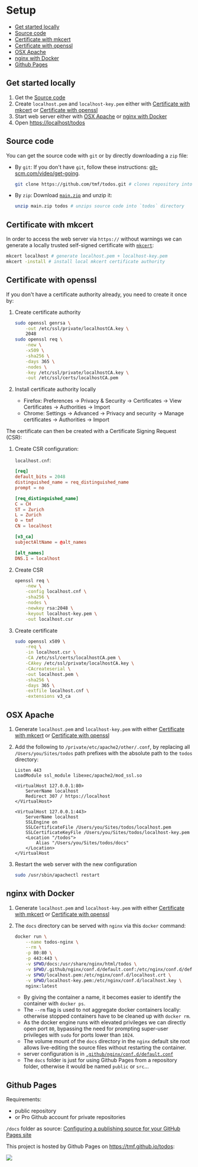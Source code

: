 # Setup

- [Get started locally](#get-started-locally)
- [Source code](#source-code)
- [Certificate with mkcert](#certificate-with-mkcert)
- [Certificate with openssl](#certificate-with-openssl)
- [OSX Apache](#osx-apache)
- [nginx with Docker](#nginx-with-docker)
- [Github Pages](#github-pages)

## Get started locally
1. Get the [Source code](#source-code)
1. Create `localhost.pem` and `localhost-key.pem` either with [Certificate with mkcert](#certificate-with-mkcert) or [Certificate with openssl](#certificate-with-openssl)
1. Start web server either with [OSX Apache](#osx-apache) or [nginx with Docker](#nginx-with-docker)
1. Open [https://localhost/todos](https://localhost/todos)

## Source code

You can get the source code with `git` or by directly downloading a `zip` file:
- By `git`:
	If you don't have `git`, follow these instructions: [git-scm.com/video/get-going](https://git-scm.com/video/get-going).

	```sh
	git clone https://github.com/tmf/todos.git # clones repository into `todos` directory
	```

- By `zip`:
	Download [`main.zip`](https://github.com/tmf/todos/archive/main.zip) and unzip it:

	```sh
	unzip main.zip todos # unzips source code into `todos` directory
	```

## Certificate with mkcert

In order to access the web server via `https://` without warnings we can generate a locally trusted self-signed certificate with [`mkcert`](https://github.com/FiloSottile/mkcert):

```sh
mkcert localhost # generate localhost.pem + localhost-key.pem
mkcert -install # install local mkcert certificate authority
```

## Certificate with openssl

If you don't have a certificate authority already, you need to create it once by:

1. Create certificate authority
	
	```sh
	sudo openssl genrsa \
		-out /etc/ssl/private/localhostCA.key \
		2048
	sudo openssl req \
		-new \
		-x509 \
		-sha256 \
		-days 365 \
		-nodes \
		-key /etc/ssl/private/localhostCA.key \
		-out /etc/ssl/certs/localhostCA.pem
	```

1. Install certificate authority locally
	- Firefox:
		Preferences -> Privacy & Security -> Certificates -> View Certificates -> Authorities -> Import
	- Chrome:
		Settings -> Advanced -> Privacy and security -> Manage certificates -> Authorities -> Import

The certificate can then be created with a Certificate Signing Request (CSR):

1. Create CSR configuration:
	
	`localhost.cnf`:
	```conf
	[req]
	default_bits = 2048
	distinguished_name = req_distinguished_name
	prompt = no

	[req_distinguished_name]
	C = CH
	ST = Zurich
	L = Zurich
	O = tmf
	CN = localhost

	[v3_ca]
	subjectAltName = @alt_names

	[alt_names]
	DNS.1 = localhost
	```

1. Create CSR

	```sh
	openssl req \
		-new \
		-config localhost.cnf \
		-sha256 \
		-nodes \
		-newkey rsa:2048 \
		-keyout localhost-key.pem \
		-out localhost.csr
	```

1. Create certificate

	```sh
	sudo openssl x509 \
		-req \
		-in localhost.csr \
		-CA /etc/ssl/certs/localhostCA.pem \
		-CAkey /etc/ssl/private/localhostCA.key \
		-CAcreateserial \
		-out localhost.pem \
		-sha256 \
		-days 365 \
		-extfile localhost.cnf \
		-extensions v3_ca
	```


## OSX Apache

1. Generate `localhost.pem` and `localhost-key.pem` with either [Certificate with mkcert](#certificate-with-mkcert) or [Certificate with openssl](#certificate-with-openssl)

1. Add the following to `/private/etc/apache2/other/.conf`, by replacing all `/Users/you/Sites/todos` path prefixes with the absolute path to the `todos` directory:
	```
	Listen 443
	LoadModule ssl_module libexec/apache2/mod_ssl.so

	<VirtualHost 127.0.0.1:80>
		ServerName localhost
		Redirect 307 / https://localhost
	</VirtualHost>
	
	<VirtualHost 127.0.0.1:443>
		ServerName localhost
		SSLEngine on
		SSLCertificateFile /Users/you/Sites/todos/localhost.pem
		SSLCertificateKeyFile /Users/you/Sites/todos/localhost-key.pem
		<Location "/todos">
			Alias "/Users/you/Sites/todos/docs"
		</Location>
	</VirtualHost
	```

1. Restart the web server with the new configuration
	```sh
	sudo /usr/sbin/apachectl restart
	```

## nginx with Docker

1. Generate `localhost.pem` and `localhost-key.pem` with either [Certificate with mkcert](#certificate-with-mkcert) or [Certificate with openssl](#certificate-with-openssl)

1. The `docs` directory can be served with `nginx` via this `docker` command:

	```sh
	docker run \
		--name todos-nginx \
		--rm \
		-p 80:80 \
		-p 443:443 \
		-v $PWD/docs:/usr/share/nginx/html/todos \
		-v $PWD/.github/nginx/conf.d/default.conf:/etc/nginx/conf.d/default.conf \
		-v $PWD/localhost.pem:/etc/nginx/conf.d/localhost.crt \
		-v $PWD/localhost-key.pem:/etc/nginx/conf.d/localhost.key \
		nginx:latest
	```

	- By giving the container a name, it becomes easier to identify the container with `docker ps`.
	- The `--rm` flag is used to not aggregate docker containers locally: otherwise stopped containers have to be cleaned up with `docker rm`.
	- As the docker engine runs with elevated privileges we can directly open port `80`, bypassing the need for prompting super-user privileges with `sudo` for ports lower than `1024`.
	- The volume mount of the `docs` directory in the `nginx` default site root allows live-editing the source files without restarting the container.
	- server configuration is in [`.github/nginx/conf.d/default.conf`](.github/nginx/conf.d/default.conf)
	- The `docs` folder is just for using Github Pages from a repository folder, otherwise it would be named `public` or `src`...

## Github Pages

Requirements:
- public repository
- or Pro Github account for private repositories

`/docs` folder as source: [Configuring a publishing source for your GitHub Pages site](https://docs.github.com/en/github/working-with-github-pages/configuring-a-publishing-source-for-your-github-pages-site#choosing-a-publishing-source)

This project is hosted by Github Pages on https://tmf.github.io/todos:

![](https://user-images.githubusercontent.com/1573003/110827388-4fc5cb00-8296-11eb-9b91-3a9e27b74d44.png)
